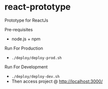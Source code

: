 # react-prototype
Prototype for ReactJs

Pre-requisites
 * node.js + npm

Run For Production
 * `./deploy/deploy-prod.sh`

Run For Development
 * `./deploy/deploy-dev.sh`
 * Then access project @ [http://localhost:3000/](http://localhost:3000/)
